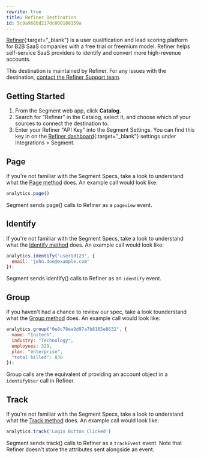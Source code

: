 ```yaml
---
rewrite: true
title: Refiner Destination
id: 5c9a968bd217dc000108159a
---
```

[Refiner](https://refiner.io?utm_source=segmentio&utm_medium=docs&utm_campaign=partners){:target="_blank”} is a user qualification and lead scoring platform for B2B SaaS companies with a free trial or freemium model. Refiner helps self-service SaaS providers to identify and convert more high-revenue accounts.

This destination is maintained by Refiner. For any issues with the destination, [contact the Refiner Support team](mailto:contact@refiner.io).


## Getting Started



1. From the Segment web app, click **Catalog**.
2. Search for "Refiner" in the Catalog, select it, and choose which of your sources to connect the destination to.
3. Enter your Refiner "API Key" into the Segment Settings. You can find this key in on the [Refiner dashboard](https://app.refiner.io){:target="_blank"} settings under Integrations > Segment.

## Page

If you're not familiar with the Segment Specs, take a look to understand what the [Page method](/docs/connections/spec/page/) does. An example call would look like:

```js
analytics.page()
```

Segment sends page() calls to Refiner as a `pageview` event.

## Identify

If you're not familiar with the Segment Specs, take a look to understand what the [Identify method](/docs/connections/spec/identify/) does. An example call would look like:

```js
analytics.identify('userId123', {
  email: 'john.doe@example.com'
});
```

Segment sends identify() calls to Refiner as an `identify` event.

## Group

If you haven't had a chance to review our spec, take a look tounderstand what the [Group method](/docs/connections/spec/group/) does. An example call would look like:

```js
analytics.group("0e8c78ea9d97a7b8185e8632", {
  name: "Initech",
  industry: "Technology",
  employees: 329,
  plan: "enterprise",
  "total billed": 830
});
```

Group calls are the equivalent of providing an account object in a `identifyUser` call in Refiner.

## Track

If you're not familiar with the Segment Specs, take a look to understand what the [Track method](/docs/connections/spec/track/) does. An example call would look like:

```js
analytics.track('Login Button Clicked')
```

Segment sends track() calls to Refiner as a `trackEvent` event. Note that Refiner doesn't store the attributes sent alongside an event.
